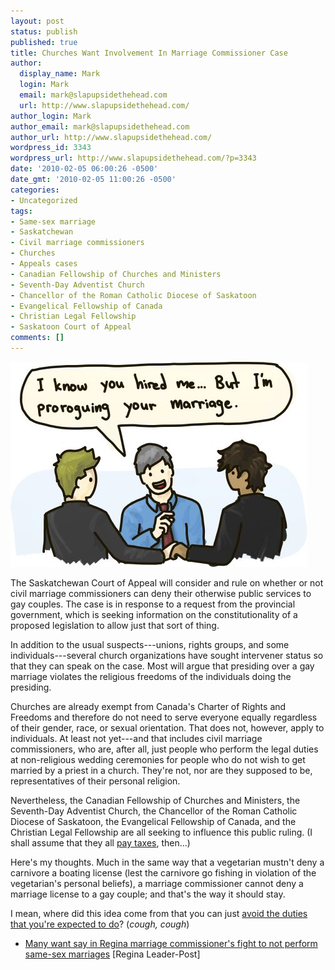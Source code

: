 ```yaml
---
layout: post
status: publish
published: true
title: Churches Want Involvement In Marriage Commissioner Case
author:
  display_name: Mark
  login: Mark
  email: mark@slapupsidethehead.com
  url: http://www.slapupsidethehead.com/
author_login: Mark
author_email: mark@slapupsidethehead.com
author_url: http://www.slapupsidethehead.com/
wordpress_id: 3343
wordpress_url: http://www.slapupsidethehead.com/?p=3343
date: '2010-02-05 06:00:26 -0500'
date_gmt: '2010-02-05 11:00:26 -0500'
categories:
- Uncategorized
tags:
- Same-sex marriage
- Saskatchewan
- Civil marriage commissioners
- Churches
- Appeals cases
- Canadian Fellowship of Churches and Ministers
- Seventh-Day Adventist Church
- Chancellor of the Roman Catholic Diocese of Saskatoon
- Evangelical Fellowship of Canada
- Christian Legal Fellowship
- Saskatoon Court of Appeal
comments: []
---
```

![](/wp-content/media/2010/02/prorogation.jpg "Do your job, m'kay?")

The Saskatchewan Court of Appeal will consider and rule on whether or not civil marriage commissioners can deny their otherwise public services to gay couples. The case is in response to a request from the provincial government, which is seeking information on the constitutionality of a proposed legislation to allow just that sort of thing.

In addition to the usual suspects---unions, rights groups, and some individuals---several church organizations have sought intervener status so that they can speak on the case. Most will argue that presiding over a gay marriage violates the religious freedoms of the individuals doing the presiding.

Churches are already exempt from Canada's Charter of Rights and Freedoms and therefore do not need to serve everyone equally regardless of their gender, race, or sexual orientation. That does not, however, apply to individuals. At least not yet---and that includes civil marriage commissioners, who are, after all, just people who perform the legal duties at non-religious wedding ceremonies for people who do not wish to get married by a priest in a church. They're not, nor are they supposed to be, representatives of their personal religion.

Nevertheless, the Canadian Fellowship of Churches and Ministers, the Seventh-Day Adventist Church, the Chancellor of the Roman Catholic Diocese of Saskatoon, the Evangelical Fellowship of Canada, and the Christian Legal Fellowship are all seeking to influence this public ruling. (I shall assume that they all [pay taxes](http://www.slapupsidethehead.com/2010/01/anti-gay-church-stripped-of-charitable-status/ "Because they wouldn't spend resources on non-charitable work, right?"), then...)

Here's my thoughts. Much in the same way that a vegetarian mustn't deny a carnivore a boating license (lest the carnivore go fishing in violation of the vegetarian's personal beliefs), a marriage commissioner  cannot deny a marriage license to a gay couple; and that's the way it should stay.

I mean, where did this idea come from that you can just [avoid the duties that you're expected to do](http://www.economist.com/world/americas/displaystory.cfm?STORY_ID=15211862 "OK, it's not gay-related, but it's super, super important.")? (_cough, cough_)

- [Many want say in Regina marriage commissioner's fight to not perform same-sex marriages](http://www.leaderpost.com/opinion/Many+want+Regina+marriage+commissioner+fight+perform+same+marriages/2438474/story.html) [Regina Leader-Post]
